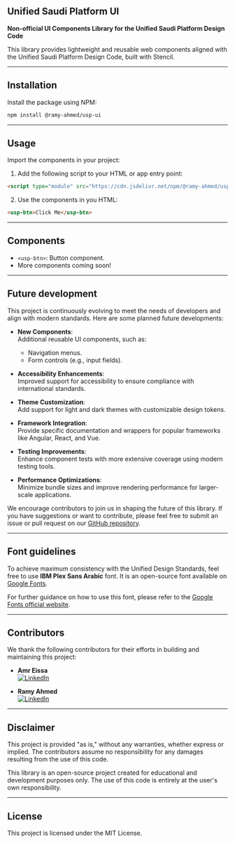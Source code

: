 ## Unified Saudi Platform UI

**Non-official UI Components Library for the Unified Saudi Platform Design Code**

This library provides lightweight and reusable web components aligned with the Unified Saudi Platform Design Code, built with Stencil.

---

## Installation

Install the package using NPM:

```bash
npm install @ramy-ahmed/usp-ui
```

---

## Usage

Import the components in your project:

1. Add the following script to your HTML or app entry point:

```html
<script type="module" src="https://cdn.jsdelivr.net/npm/@ramy-ahmed/usp-ui/dist/usp-ui/usp-ui.esm.js"></script>
```

2. Use the components in you HTML:

```html
<usp-btn>Click Me</usp-btn>
```

---

## Components

- `<usp-btn>`: Button component.
- More components coming soon!

---

## Future development

This project is continuously evolving to meet the needs of developers and align with modern standards. Here are some planned future developments:

- **New Components**:  
  Additional reusable UI components, such as:

  - Navigation menus.
  - Form controls (e.g., input fields).

- **Accessibility Enhancements**:  
  Improved support for accessibility to ensure compliance with international standards.

- **Theme Customization**:  
  Add support for light and dark themes with customizable design tokens.

- **Framework Integration**:  
  Provide specific documentation and wrappers for popular frameworks like Angular, React, and Vue.

- **Testing Improvements**:  
  Enhance component tests with more extensive coverage using modern testing tools.

- **Performance Optimizations**:  
  Minimize bundle sizes and improve rendering performance for larger-scale applications.

We encourage contributors to join us in shaping the future of this library. If you have suggestions or want to contribute, please feel free to submit an issue or pull request on our [GitHub repository](https://github.com/ramyahm2010/usp-ui).

---

## Font guidelines

To achieve maximum consistency with the Unified Design Standards, feel free to use **IBM Plex Sans Arabic** font. It is an open-source font available on [Google Fonts](https://fonts.google.com/specimen/IBM+Plex+Sans+Arabic).

For further guidance on how to use this font, please refer to the [Google Fonts official website](https://fonts.google.com/).

---

## Contributors

We thank the following contributors for their efforts in building and maintaining this project:

- **Amr Eissa**  
  [![LinkedIn](https://img.shields.io/badge/LinkedIn-Profile-blue?logo=linkedin)](https://www.linkedin.com/in/engamreissa)

- **Ramy Ahmed**  
  [![LinkedIn](https://img.shields.io/badge/LinkedIn-Profile-blue?logo=linkedin)](https://www.linkedin.com/in/ramyahm)

---

## Disclaimer

This project is provided "as is," without any warranties, whether express or implied. The contributors assume no responsibility for any damages resulting from the use of this code.

This library is an open-source project created for educational and development purposes only. The use of this code is entirely at the user's own responsibility.

---

## License

This project is licensed under the MIT License.
